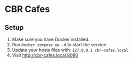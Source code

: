 # CBR Cafes

## Setup

1. Make sure you have Docker installed.
2. Run `docker compose up -d` to start the service
3. Update your hosts files with: `127.0.0.1 cbr-cafes.local`
4. Visit http://cbr-cafes.local:8080
